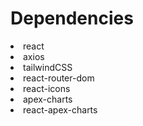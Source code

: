 
<div>
<h1>Dependencies</h1>
<li>react</li>
<li>axios</li>
<li>tailwindCSS</li>
<li>react-router-dom</li>
<li>react-icons</li>
<li>apex-charts</li>
<li>react-apex-charts</li>
</div>
